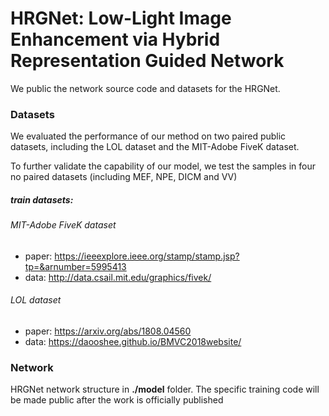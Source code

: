 # HRGNet: Low-Light Image Enhancement via Hybrid Representation Guided Network
We public the network source code and datasets for the HRGNet.

### Datasets

We evaluated the performance of our method on two paired public datasets, including the LOL dataset and the MIT-Adobe FiveK dataset. 

To further validate the capability of our model, we test the samples in four no paired datasets (including MEF, NPE, DICM and VV) 

##### train datasets:

###### MIT-Adobe FiveK dataset

- paper: https://ieeexplore.ieee.org/stamp/stamp.jsp?tp=&arnumber=5995413
- data: http://data.csail.mit.edu/graphics/fivek/

###### LOL dataset

- paper: https://arxiv.org/abs/1808.04560
- data: https://daooshee.github.io/BMVC2018website/

### Network

HRGNet network structure in **./model** folder. The specific training code will be made public after the work is officially published



